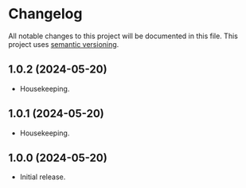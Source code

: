 # Changelog

All notable changes to this project will be documented in this file. This project uses [semantic versioning](https://semver.org/).

## 1.0.2 (2024-05-20)
  * Housekeeping.

## 1.0.1 (2024-05-20)
  * Housekeeping.

## 1.0.0 (2024-05-20)
  * Initial release.
